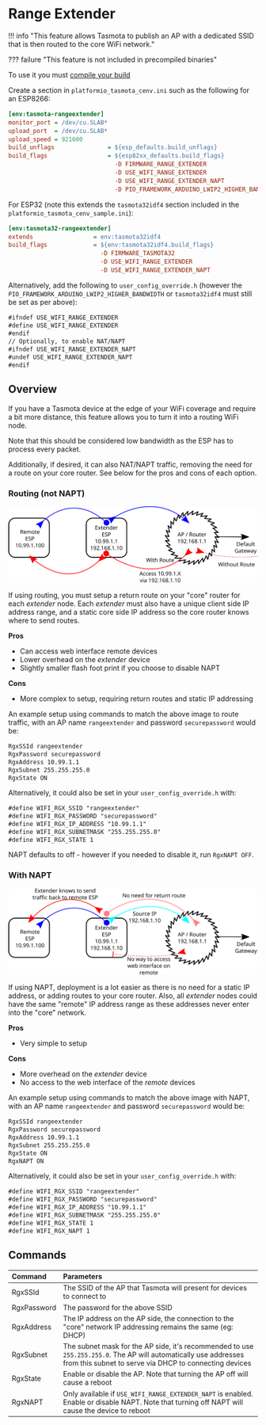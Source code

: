 # Range Extender

!!! info "This feature allows Tasmota to publish an AP with a dedicated SSID that is then routed to the core WiFi network."

??? failure "This feature is not included in precompiled binaries"  

To use it you must [compile your build](Compile-your-build)

Create a section in `platformio_tasmota_cenv.ini` such as the following for an ESP8266:

```ini
[env:tasmota-rangeextender]
monitor_port = /dev/cu.SLAB*
upload_port  = /dev/cu.SLAB*
upload_speed = 921600
build_unflags               = ${esp_defaults.build_unflags}
build_flags                 = ${esp82xx_defaults.build_flags}
                              -D FIRMWARE_RANGE_EXTENDER
                              -D USE_WIFI_RANGE_EXTENDER				; adds about 11k to flash size
                              -D USE_WIFI_RANGE_EXTENDER_NAPT			; Optional, adds about 1k to flash size
                              -D PIO_FRAMEWORK_ARDUINO_LWIP2_HIGHER_BANDWIDTH	; required option to use this feature
```

For ESP32 (note this extends the `tasmota32idf4` section included in the `platformio_tasmota_cenv_sample.ini`):

```ini
[env:tasmota32-rangeextender]
extends                 = env:tasmota32idf4
build_flags             = ${env:tasmota32idf4.build_flags}
                          -D FIRMWARE_TASMOTA32
                          -D USE_WIFI_RANGE_EXTENDER
                          -D USE_WIFI_RANGE_EXTENDER_NAPT
```

Alternatively, add the following to `user_config_override.h` (however the `PIO_FRAMEWORK_ARDUINO_LWIP2_HIGHER_BANDWIDTH` or `tasmota32idf4` must still be set as per above):

```arduino
#ifndef USE_WIFI_RANGE_EXTENDER
#define USE_WIFI_RANGE_EXTENDER
#endif
// Optionally, to enable NAT/NAPT
#ifndef USE_WIFI_RANGE_EXTENDER_NAPT
#undef USE_WIFI_RANGE_EXTENDER_NAPT
#endif
```

## Overview

If you have a Tasmota device at the edge of your WiFi coverage and require a bit more distance, this feature allows you to turn it into a routing WiFi node.

Note that this should be considered low bandwidth as the ESP has to process every packet.

Additionally, if desired, it can also NAT/NAPT traffic, removing the need for a route on your core router. See below for the pros and cons of each option.

### Routing (not NAPT)

![Routing with Range Extender](_media/range-extender-routing.svg)

If using routing, you must setup a return route on your "core" router for each _extender_ node. Each _extender_ must also have a unique client side IP address range, and a static core side IP address so the core router knows where to send routes.

**Pros**

- Can access web interface remote devices
- Lower overhead on the _extender_ device
- Slightly smaller flash foot print if you choose to disable NAPT

**Cons**

- More complex to setup, requiring return routes and static IP addressing

An example setup using commands to match the above image to route traffic, with an AP name `rangeextender` and password `securepassword` would be:

```
RgxSSId rangeextender
RgxPassword securepassword
RgxAddress 10.99.1.1
RgxSubnet 255.255.255.0
RgxState ON
```

Alternatively, it could also be set in your `user_config_override.h` with:

```arduino
#define WIFI_RGX_SSID "rangeextender"
#define WIFI_RGX_PASSWORD "securepassword"
#define WIFI_RGX_IP_ADDRESS "10.99.1.1"
#define WIFI_RGX_SUBNETMASK "255.255.255.0"
#define WIFI_RGX_STATE 1
```

NAPT defaults to off - however if you needed to disable it, run `RgxNAPT OFF`.

### With NAPT

![NAPT with Range Extender](_media/range-extender-napt.svg)

If using NAPT, deployment is a lot easier as there is no need for a static IP address, or adding routes to your core router. Also, all _extender_ nodes could have the same "remote" IP address range as these addresses never enter into the "core" network.

**Pros**

- Very simple to setup

**Cons**

- More overhead on the _extender_ device
- No access to the web interface of the _remote_ devices

An example setup using commands to match the above image with NAPT, with an AP name `rangeextender` and password `securepassword` would be:

```
RgxSSId rangeextender
RgxPassword securepassword
RgxAddress 10.99.1.1
RgxSubnet 255.255.255.0
RgxState ON
RgxNAPT ON
```

Alternatively, it could also be set in your `user_config_override.h` with:

```arduino
#define WIFI_RGX_SSID "rangeextender"
#define WIFI_RGX_PASSWORD "securepassword"
#define WIFI_RGX_IP_ADDRESS "10.99.1.1"
#define WIFI_RGX_SUBNETMASK "255.255.255.0"
#define WIFI_RGX_STATE 1
#define WIFI_RGX_NAPT 1
```

## Commands

| Command     | Parameters                                                                                                                                                                 |
| :---------- | :------------------------------------------------------------------------------------------------------------------------------------------------------------------------- |
| RgxSSId     | The SSID of the AP that Tasmota will present for devices to connect to                                                                                                     |
| RgxPassword | The password for the above SSID                                                                                                                                            |
| RgxAddress  | The IP address on the AP side, the connection to the "core" network IP addressing remains the same (eg: DHCP)                                                              |
| RgxSubnet   | The subnet mask for the AP side, it's recommended to use `255.255.255.0`. The AP will automatically use addresses from this subnet to serve via DHCP to connecting devices |
| RgxState    | Enable or disable the AP. Note that turning the AP off will cause a reboot                                                                                                 |
| RgxNAPT     | Only available if `USE_WIFI_RANGE_EXTENDER_NAPT` is enabled. Enable or disable NAPT. Note that turning off NAPT will cause the device to reboot                            |

